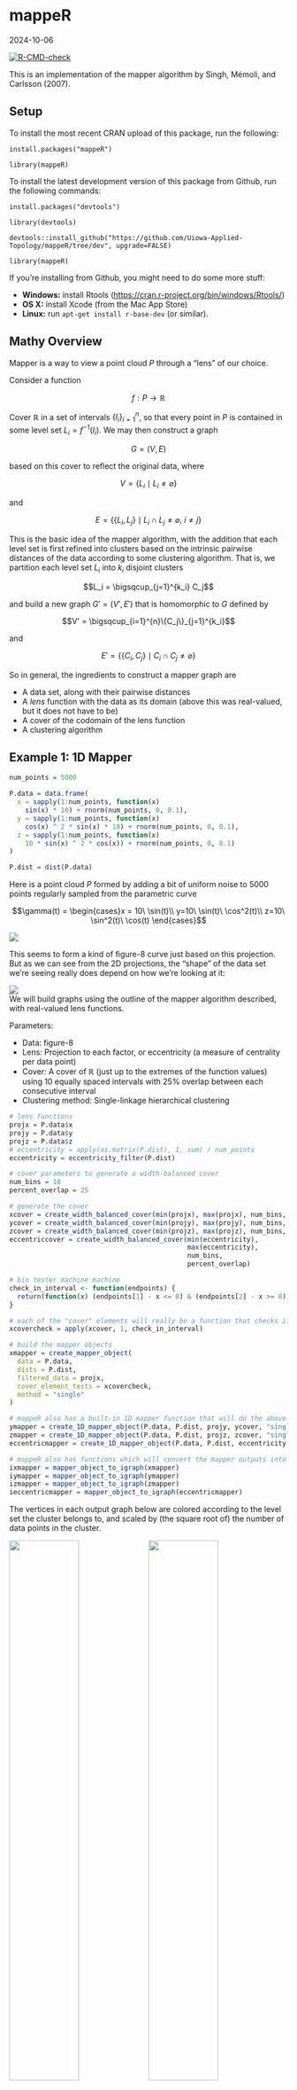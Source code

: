 mappeR
================
2024-10-06

<!-- badges: start -->

[![R-CMD-check](https://github.com/Uiowa-Applied-Topology/mappeR/actions/workflows/R-CMD-check.yaml/badge.svg)](https://github.com/Uiowa-Applied-Topology/mappeR/actions/workflows/R-CMD-check.yaml)
<!-- badges: end -->

This is an implementation of the mapper algorithm by Singh, Mémoli, and
Carlsson (2007).

## Setup

To install the most recent CRAN upload of this package, run the
following:

`install.packages("mappeR")`

`library(mappeR)`

To install the latest development version of this package from Github,
run the following commands:

`install.packages("devtools")`

`library(devtools)`

`devtools::install_github("https://github.com/Uiowa-Applied-Topology/mappeR/tree/dev", upgrade=FALSE)`

`library(mappeR)`

If you’re installing from Github, you might need to do some more stuff:

- **Windows:** install Rtools
  (<https://cran.r-project.org/bin/windows/Rtools/>)
- **OS X:** install Xcode (from the Mac App Store)
- **Linux:** run `apt-get install r-base-dev` (or similar).

## Mathy Overview

Mapper is a way to view a point cloud $P$ through a “lens” of our
choice.

Consider a function

``` math
f: P \to \mathbb{R}
```

Cover $\mathbb{R}$ in a set of intervals $`\{I_i\}_{i=1}^n`$, so that
every point in $P$ is contained in some level set $L_i = f^{-1}(I_i)$.
We may then construct a graph

``` math
G = (V,E)
```

based on this cover to reflect the original data, where

``` math
V = \{L_i \mid L_i \neq \varnothing\}
```

and

``` math
E = \{\{L_i, L_j\}\mid L_i\cap L_j \neq \varnothing,\ i\neq j\}
```

This is the basic idea of the mapper algorithm, with the addition that
each level set is first refined into clusters based on the intrinsic
pairwise distances of the data according to some clustering algorithm.
That is, we partition each level set $L_i$ into $k_i$ disjoint clusters

``` math
L_i = \bigsqcup_{j=1}^{k_i} C_j
```

and build a new graph $G' = (V', E')$ that is homomorphic to $G$ defined
by

``` math
V' = \bigsqcup_{i=1}^{n}\{C_j\}_{j=1}^{k_i}
```

and

``` math
E' = \{\{C_i, C_j\}\mid C_i\cap C_j \neq \varnothing\}
```

So in general, the ingredients to construct a mapper graph are

- A data set, along with their pairwise distances
- A *lens* function with the data as its domain (above this was
  real-valued, but it does not have to be)
- A cover of the codomain of the lens function
- A clustering algorithm

## Example 1: 1D Mapper

``` r
num_points = 5000

P.data = data.frame(
  x = sapply(1:num_points, function(x)
    sin(x) * 10) + rnorm(num_points, 0, 0.1),
  y = sapply(1:num_points, function(x)
    cos(x) ^ 2 * sin(x) * 10) + rnorm(num_points, 0, 0.1),
  z = sapply(1:num_points, function(x)
    10 * sin(x) ^ 2 * cos(x)) + rnorm(num_points, 0, 0.1)
)

P.dist = dist(P.data)
```

Here is a point cloud $P$ formed by adding a bit of uniform noise to
5000 points regularly sampled from the parametric curve

``` math
\gamma(t) = \begin{cases}x = 10\ \sin(t)\\ y=10\ \sin(t)\ \cos^2(t)\\ z=10\ \sin^2(t)\ \cos(t) \end{cases}
```

<img src="README_files/figure-gfm/fig8-1.png" />

This seems to form a kind of figure-8 curve just based on this
projection. But as we can see from the 2D projections, the “shape” of
the data set we’re seeing really does depend on how we’re looking at it:

<img src="README_files/figure-gfm/plotting_the_curve-1.png" style="display: block; margin: auto;" />
We will build graphs using the outline of the mapper algorithm
described, with real-valued lens functions.

Parameters:

- Data: figure-8
- Lens: Projection to each factor, or eccentricity (a measure of
  centrality per data point)
- Cover: A cover of $\mathbb{R}$ (just up to the extremes of the
  function values) using 10 equally spaced intervals with 25% overlap
  between each consecutive interval
- Clustering method: Single-linkage hierarchical clustering

``` r
# lens functions
projx = P.data$x
projy = P.data$y
projz = P.data$z
# eccentricity = apply(as.matrix(P.dist), 1, sum) / num_points
eccentricity = eccentricity_filter(P.dist)

# cover parameters to generate a width-balanced cover
num_bins = 10
percent_overlap = 25

# generate the cover
xcover = create_width_balanced_cover(min(projx), max(projx), num_bins, percent_overlap)
ycover = create_width_balanced_cover(min(projy), max(projy), num_bins, percent_overlap)
zcover = create_width_balanced_cover(min(projz), max(projz), num_bins, percent_overlap)
eccentriccover = create_width_balanced_cover(min(eccentricity),
                                             max(eccentricity),
                                             num_bins,
                                             percent_overlap)

# bin tester machine machine
check_in_interval <- function(endpoints) {
  return(function(x) (endpoints[1] - x <= 0) & (endpoints[2] - x >= 0))
}

# each of the "cover" elements will really be a function that checks if a data point lives in it
xcovercheck = apply(xcover, 1, check_in_interval)

# build the mapper objects
xmapper = create_mapper_object(
  data = P.data,
  dists = P.dist,
  filtered_data = projx,
  cover_element_tests = xcovercheck,
  method = "single"
)

# mappeR also has a built-in 1D mapper function that will do the above for you
ymapper = create_1D_mapper_object(P.data, P.dist, projy, ycover, "single")
zmapper = create_1D_mapper_object(P.data, P.dist, projz, zcover, "single")
eccentricmapper = create_1D_mapper_object(P.data, P.dist, eccentricity, eccentriccover, "single")

# mappeR also has functions which will convert the mapper outputs into igraph format
ixmapper = mapper_object_to_igraph(xmapper)
iymapper = mapper_object_to_igraph(ymapper)
izmapper = mapper_object_to_igraph(zmapper)
ieccentricmapper = mapper_object_to_igraph(eccentricmapper)
```

The vertices in each output graph below are colored according to the
level set the cluster belongs to, and scaled by (the square root of) the
number of data points in the cluster.

<img src="README_files/figure-gfm/mapping_the_mapper-1.png" width="50%" /><img src="README_files/figure-gfm/mapping_the_mapper-2.png" width="50%" /><img src="README_files/figure-gfm/mapping_the_mapper-3.png" width="50%" /><img src="README_files/figure-gfm/mapping_the_mapper-4.png" width="50%" />

## Example 2: ball mapper

By toying with the general mapper parameters, we can obtain different
flavors of the algorithm. In the *ball mapper* flavor, we simply use the
inclusion into the ambient space of the data as our lens function, and
let the cover do the work. Specifically, we cover the ambient space with
$\varepsilon$-balls by creating a $\varepsilon$-net, which can be done
with a greedy algorithm.

Parameters:

- Data: figure-8
- Cover: set of $\varepsilon$-balls in $\mathbb{R^3}$
- Lens function: inclusion from $P\hookrightarrow\mathbb{R}^3$
- Clustering method: none (or, “any data set is one big cluster”-type
  clustering)

There’s a secret parameter here, which is $\varepsilon$. Below are
output graphs for varying values of $\varepsilon$; the sizing is as with
the 1D mapper, but no coloring is done as each vertex would have to
receive its own color in this flavor, which is redundant.

``` r
# creates a cover using a greedy algorithm
balls1 = create_balls(data = P.data, dists = P.dist, eps = .25)

# ball tester machine machine
is_in_ball <- function(ball) {
  return(function(x) x %in% ball)
}

# filtering is just giving back the data (row names because my balls are lists of data point names, so the filter should match)
ballmapper1 = create_mapper_object(P.data, P.dist, rownames(P.data), lapply(balls1, is_in_ball))

# mappeR has a built-in ball mapper function to do this for you
ballmapper2 = create_ball_mapper_object(P.data, P.dist, .5)
ballmapper3 = create_ball_mapper_object(P.data, P.dist, 1)
ballmapper4 = create_ball_mapper_object(P.data, P.dist, 2)
```

<img src="README_files/figure-gfm/ballmapper_time-1.png" width="50%" /><img src="README_files/figure-gfm/ballmapper_time-2.png" width="50%" /><img src="README_files/figure-gfm/ballmapper_time-3.png" width="50%" /><img src="README_files/figure-gfm/ballmapper_time-4.png" width="50%" />
